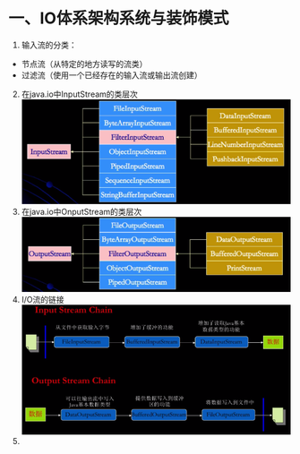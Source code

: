 # 一、IO体系架构系统与装饰模式
1. 输入流的分类：
- 节点流（从特定的地方读写的流类）
- 过滤流（使用一个已经存在的输入流或输出流创建）
2. 在java.io中InputStream的类层次
![image](https://github.com/Miraclelucy/funny-java/blob/master/images/netty01-01.PNG)
3. 在java.io中OnputStream的类层次
![image](https://github.com/Miraclelucy/funny-java/blob/master/images/netty01-02.PNG)
4. I/O流的链接
![image](https://github.com/Miraclelucy/funny-java/blob/master/images/netty01-03.PNG)
5. 
